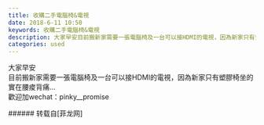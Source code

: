 ```yaml
---
title: 收購二手電腦椅&電視
date: 2018-6-11 10:50
keywords: 收購二手電腦椅&電視
description: 大家早安目前搬新家需要一張電腦椅及一台可以接HDMI的電視，因為新家只有塑膠椅坐的實在腰痠背痛...歡迎加wechat：pinky__promise
categories: used
---
```

<td class="t_f" id="postmessage_1409913">

大家早安<br/>
目前搬新家需要一張電腦椅及一台可以接HDMI的電視，因為新家只有塑膠椅坐的實在腰痠背痛...<br/>
歡迎加wechat：pinky__promise<br/>
</td>
###### 转载自[菲龙网]